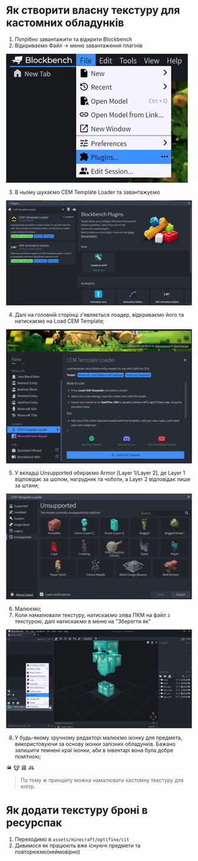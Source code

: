 # Як створити власну текстуру для кастомних обладунків

 1. Потрібно завантажити та відкрити Blockbench
 2. Відкриваємо Файл -> меню завантаження плагінів
 
 ![image](images/armor/1.jpg)

 3. В ньому шукаємо CEM Template Loader та завантажуємо
 
 ![image](images/armor/2.png)

 4. Далі на головній сторінці з'являється лоадер, відкриваємо його та натискаємо на Load CEM Template;
 
 ![image](images/armor/3.png)

 5. У вкладці Unsupported обираємо Armor [Layer 1/Layer 2], де Layer 1 відповідає за шолом, нагрудник та чоботи, а Layer 2 відповідає лише за штани;
 
 ![image](images/armor/4.png)

 6. Малюємо;
 7. Коли намалювали текстуру, натискаємо зліва ПКМ на файл з текстурою, далі натискаємо в меню на "Зберегти як"
 
 ![image](images/armor/5.png)
 
 8. У будь-якому зручному редакторі малюємо іконку для предмета, використовуючи за основу іконки залізних обладунків. Бажано залишити темнені краї іконки, аби в інвентарі вона була добре помітною;

![iron_helmet](images/armor/iron_helmet.png)
![iron_chestplate](images/armor/iron_chestplate.png)
![iron_leggings](images/armor/iron_leggings.png)
![iron_boots](images/armor/iron_boots.png)

> По тому ж принципу можна намалювати кастомну текстуру для елітр.

# Як додати текстуру броні в ресурспак
 1. Переходимо в `assets/minecraft/optifine/cit`
 2. Дивимося як працюють вже існуючі предмети та повторюємо(неймовірно)